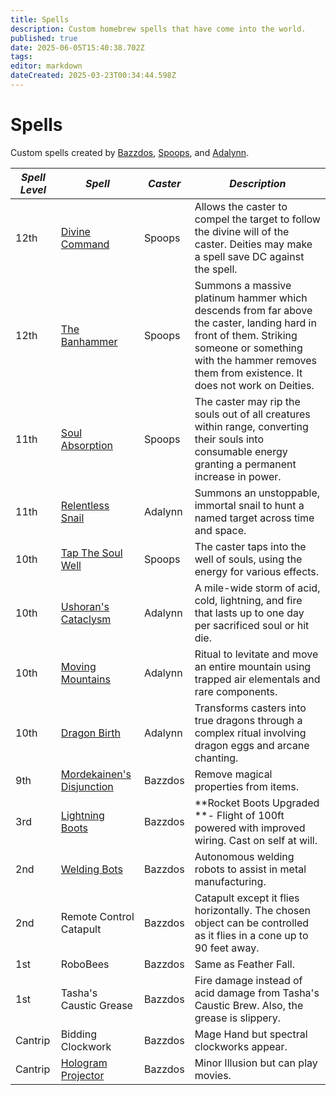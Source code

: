 ```yaml
---
title: Spells
description: Custom homebrew spells that have come into the world.
published: true
date: 2025-06-05T15:40:38.702Z
tags: 
editor: markdown
dateCreated: 2025-03-23T00:34:44.598Z
---
```


# Spells
Custom spells created by [Bazzdos](/characters/bazzdos), [Spoops](/characters/spoops), and [Adalynn](/characters/adalynn).

| **_Spell Level_** | **_Spell_** | **_Caster_** | **_Description_** |
|------------------|--------------|--------------|-------------------|
| 12th | [Divine Command](/Spells/Divine-Command) | Spoops | Allows the caster to compel the target to follow the divine will of the caster. Deities may make a spell save DC against the spell.|
| 12th | [The Banhammer](/Spells/The-Banhammer) | Spoops | Summons a massive platinum hammer which descends from far above the caster, landing hard in front of them. Striking someone or something with the hammer removes them from existence. It does not work on Deities. |
| 11th | [Soul Absorption](/Spells/Soul-Absorption) | Spoops | The caster may rip the souls out of all creatures within range, converting their souls into consumable energy granting a permanent increase in power. |
| 11th | [Relentless Snail](/Spells/Relentless-Snail) | Adalynn | Summons an unstoppable, immortal snail to hunt a named target across time and space. |
| 10th | [Tap The Soul Well](/Spells/Tap-The-Soul-Well) | Spoops | The caster taps into the well of souls, using the energy for various effects. |
| 10th | [Ushoran's Cataclysm](/Spells/Ushorans-Cataclysm) | Adalynn | A mile-wide storm of acid, cold, lightning, and fire that lasts up to one day per sacrificed soul or hit die. |
| 10th | [Moving Mountains](/Spells/Moving-Mountains) | Adalynn | Ritual to levitate and move an entire mountain using trapped air elementals and rare components. |
| 10th | [Dragon Birth](/Spells/Dragon-Birth) | Adalynn | Transforms casters into true dragons through a complex ritual involving dragon eggs and arcane chanting. |
| 9th | [Mordekainen's Disjunction](/Spells/Mordekainen's-Disjunction) | Bazzdos | Remove magical properties from items. |
| 3rd | [Lightning Boots](/Spells/Lightning-Boots)  | Bazzdos | **Rocket Boots Upgraded **- Flight of 100ft powered with improved wiring. Cast on self at will. |
| 2nd | [Welding Bots](/Spells/Welding-Bots) | Bazzdos | Autonomous welding robots to assist in metal manufacturing. |
| 2nd | Remote Control Catapult | Bazzdos | Catapult except it flies horizontally. The chosen object can be controlled as it flies in a cone up to 90 feet away. |
| 1st | RoboBees | Bazzdos | Same as Feather Fall. |
| 1st | Tasha's Caustic Grease | Bazzdos | Fire damage instead of acid damage from Tasha's Caustic Brew. Also, the grease is slippery. |
| Cantrip| Bidding Clockwork | Bazzdos | Mage Hand but spectral clockworks appear. |
| Cantrip | [Hologram Projector](/Spells/Hologram-Projector) | Bazzdos | Minor Illusion but can play movies. |

